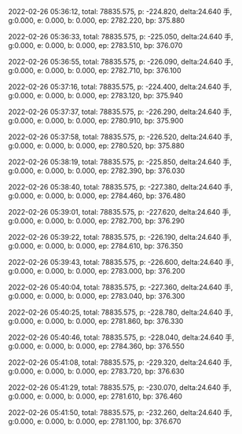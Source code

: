 2022-02-26 05:36:12, total: 78835.575, p: -224.820, delta:24.640 手, g:0.000, e: 0.000, b: 0.000, ep: 2782.220, bp: 375.880

2022-02-26 05:36:33, total: 78835.575, p: -225.050, delta:24.640 手, g:0.000, e: 0.000, b: 0.000, ep: 2783.510, bp: 376.070

2022-02-26 05:36:55, total: 78835.575, p: -226.090, delta:24.640 手, g:0.000, e: 0.000, b: 0.000, ep: 2782.710, bp: 376.100

2022-02-26 05:37:16, total: 78835.575, p: -224.400, delta:24.640 手, g:0.000, e: 0.000, b: 0.000, ep: 2783.120, bp: 375.940

2022-02-26 05:37:37, total: 78835.575, p: -226.290, delta:24.640 手, g:0.000, e: 0.000, b: 0.000, ep: 2780.910, bp: 375.900

2022-02-26 05:37:58, total: 78835.575, p: -226.520, delta:24.640 手, g:0.000, e: 0.000, b: 0.000, ep: 2780.520, bp: 375.880

2022-02-26 05:38:19, total: 78835.575, p: -225.850, delta:24.640 手, g:0.000, e: 0.000, b: 0.000, ep: 2782.390, bp: 376.030

2022-02-26 05:38:40, total: 78835.575, p: -227.380, delta:24.640 手, g:0.000, e: 0.000, b: 0.000, ep: 2784.460, bp: 376.480

2022-02-26 05:39:01, total: 78835.575, p: -227.620, delta:24.640 手, g:0.000, e: 0.000, b: 0.000, ep: 2782.700, bp: 376.290

2022-02-26 05:39:22, total: 78835.575, p: -226.190, delta:24.640 手, g:0.000, e: 0.000, b: 0.000, ep: 2784.610, bp: 376.350

2022-02-26 05:39:43, total: 78835.575, p: -226.600, delta:24.640 手, g:0.000, e: 0.000, b: 0.000, ep: 2783.000, bp: 376.200

2022-02-26 05:40:04, total: 78835.575, p: -227.360, delta:24.640 手, g:0.000, e: 0.000, b: 0.000, ep: 2783.040, bp: 376.300

2022-02-26 05:40:25, total: 78835.575, p: -228.780, delta:24.640 手, g:0.000, e: 0.000, b: 0.000, ep: 2781.860, bp: 376.330

2022-02-26 05:40:46, total: 78835.575, p: -228.040, delta:24.640 手, g:0.000, e: 0.000, b: 0.000, ep: 2784.360, bp: 376.550

2022-02-26 05:41:08, total: 78835.575, p: -229.320, delta:24.640 手, g:0.000, e: 0.000, b: 0.000, ep: 2783.720, bp: 376.630

2022-02-26 05:41:29, total: 78835.575, p: -230.070, delta:24.640 手, g:0.000, e: 0.000, b: 0.000, ep: 2781.610, bp: 376.460

2022-02-26 05:41:50, total: 78835.575, p: -232.260, delta:24.640 手, g:0.000, e: 0.000, b: 0.000, ep: 2781.100, bp: 376.670